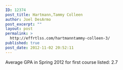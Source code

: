 ```yaml
---
ID: 12374
post_title: Hartmann,Tammy Colleen
author: Joel DesArmo
post_excerpt: ""
layout: post
permalink: >
  http://effrtlss.com/hartmanntammy-colleen-3/
published: true
post_date: 2012-11-02 20:52:11
---
```

<p>Average GPA in Spring 2012 for first course listed: 2.7</p>